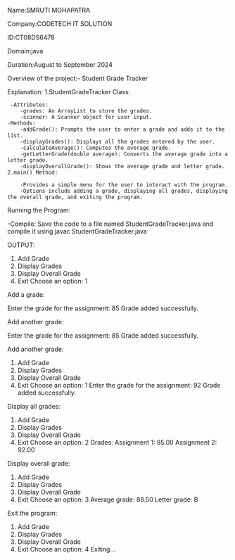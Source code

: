 Name:SMRUTI MOHAPATRA

Company:CODETECH IT SOLUTION

ID:CT08DS6478

Domain:java

Duration:August to September 2024

Overview of the project:- Student Grade Tracker

Explanation:
    1.StudentGradeTracker Class:

     -Attributes:
        -grades: An ArrayList to store the grades.
        -scanner: A Scanner object for user input.
    -Methods:
        -addGrade(): Prompts the user to enter a grade and adds it to the list.
        -displayGrades(): Displays all the grades entered by the user.
        -calculateAverage(): Computes the average grade.
        -getLetterGrade(double average): Converts the average grade into a letter grade.
        -displayOverallGrade(): Shows the average grade and letter grade.
    2.main() Method:

        -Provides a simple menu for the user to interact with the program.
        -Options include adding a grade, displaying all grades, displaying the overall grade, and exiting the program.
        
Running the Program:

-Compile: Save the code to a file named StudentGradeTracker.java and compile it using
   javac StudentGradeTracker.java

OUTPUT:

1. Add Grade
2. Display Grades
3. Display Overall Grade
4. Exit
Choose an option: 1

Add a grade:

Enter the grade for the assignment: 85
Grade added successfully.

Add another grade:

Enter the grade for the assignment: 85
Grade added successfully.

Add another grade: 

1. Add Grade
2. Display Grades
3. Display Overall Grade
4. Exit
Choose an option: 1
Enter the grade for the assignment: 92
Grade added successfully.

Display all grades:

1. Add Grade
2. Display Grades
3. Display Overall Grade
4. Exit
Choose an option: 2
Grades:
Assignment 1: 85.00
Assignment 2: 92.00

Display overall grade:

1. Add Grade
2. Display Grades
3. Display Overall Grade
4. Exit
Choose an option: 3
Average grade: 88.50
Letter grade: B

Exit the program:

1. Add Grade
2. Display Grades
3. Display Overall Grade
4. Exit
Choose an option: 4
Exiting...









